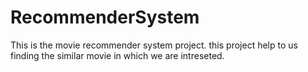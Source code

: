 # RecommenderSystem
This is the movie recommender system project. this project help to us finding the similar movie in which we are intreseted. 
